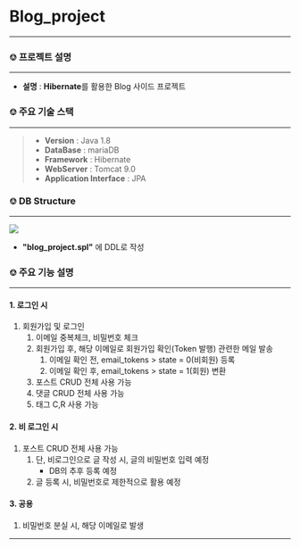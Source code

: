 # Blog_project
--------------------------------------------------------

### ⎊ 프로젝트 설명

--------------------------------------------------------
* **설명** : **Hibernate**를 활용한 Blog 사이드 프로젝트


### ⎊ 주요 기술 스택

--------------------------------------------------------

> * **Version** : Java 1.8
> * **DataBase** : mariaDB
> * **Framework** : Hibernate
> * **WebServer** : Tomcat 9.0
> * **Application Interface** : JPA



### ⎊ DB Structure

--------------------------------------------------------

![](https://velog.velcdn.com/images/hyeongwoo26/post/771d2f57-bc47-4e64-a102-e4a668215812/image.png)

* **"blog_project.spl"** 에  DDL로 작성

### ⎊ 주요 기능 설명

--------------------------------------------------------


#### 1. 로그인 시
1. 회원가입 및 로그인
   1. 이메일 중복체크, 비밀번호 체크
   2. 회원가입 후, 해당 이메일로 회원가입 확인(Token 발행) 관련한 메일 발송
      1. 이메일 확인 전, email_tokens > state = 0(비회원) 등록
      2. 이메일 확인 후, email_tokens > state = 1(회원) 변환
   2. 포스트 CRUD 전체 사용 가능
   3. 댓글 CRUD 전체 사용 가능
   4. 태그 C,R 사용 가능

#### 2. 비 로그인 시
1. 포스트 CRUD 전체 사용 가능
   1. 단, 비로그인으로 글 작성 시, 글의 비밀번호 입력 예정
      * DB의 추후 등록 예정
   2. 글 등록 시, 비밀번호로 제한적으로 활용 예정

#### 3. 공용
1. 비밀번호 분실 시, 해당 이메일로 발생

--------------------------------------------------------

